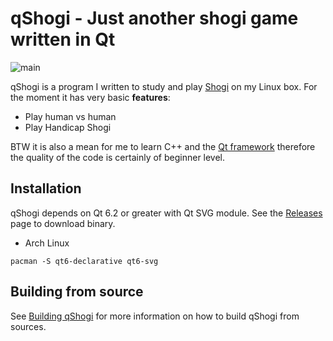 # qShogi - Just another shogi game written in Qt

![main](https://github.com/vinymeuh/qShogi/actions/workflows/ci-main.yml/badge.svg)

qShogi is a program I written to study and play [Shogi](https://en.wikipedia.org/wiki/Shogi) on my Linux box. For the moment it has very basic **features**:

* Play human vs human
* Play Handicap Shogi

BTW it is also a mean for me to learn C++ and the [Qt framework](https://www.qt.io/) therefore the quality of the code is certainly of beginner level.


## Installation

qShogi depends on Qt 6.2 or greater with Qt SVG module. See the [Releases](https://github.com/vinymeuh/qShogi/releases) page to download binary.

* Arch Linux

```
pacman -S qt6-declarative qt6-svg
```

## Building from source

See [Building qShogi](docs/Build.md) for more information on how to build qShogi from sources.
